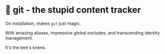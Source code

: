 # 🐙 git - the stupid content tracker

On installation, makes `git` just magic.

With amazing aliases, impressive global excludes,
and transcending identity management.

It's the bee's knees.
